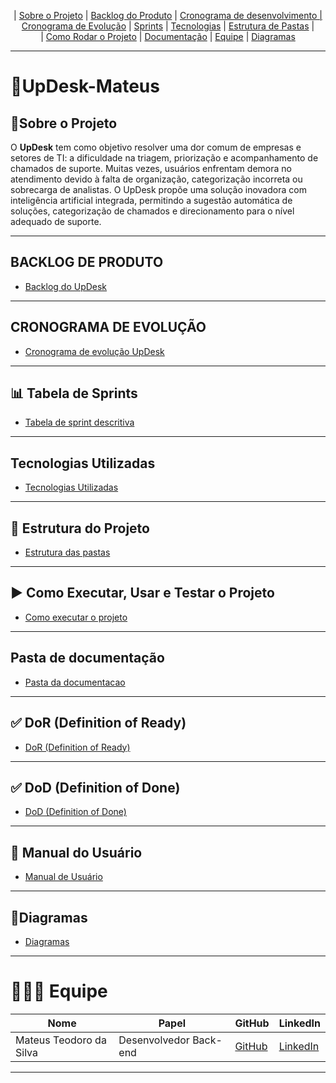 <p align="center">
  | <a href="#sobre-o-projeto">Sobre o Projeto</a> |
  <a href="#backlog-do-produto">Backlog do Produto</a> |
  <a href="#cronograma-de-desenvolvimento">Cronograma de desenvolvimento |
  <a href="#cronograma-de-evolucao">Cronograma de Evolução</a> |
  <a href="#sprints">Sprints</a> |
  <a href="#tecnologias-utilizadas">Tecnologias</a> |
  <a href="#estrutura-de-pastas">Estrutura de Pastas</a> |  
  <br>  | <a href="#como-rodar-o-projeto">Como Rodar o Projeto</a> |  
  <a href="#documentacao">Documentação</a> |  
  <a href="#equipe">Equipe</a> | <a href="#diagramas">Diagramas</a>
</p>

---

# 🤖UpDesk-Mateus
## 📜Sobre o Projeto <a id="sobre-o-projeto"></a>
O **UpDesk** tem como objetivo resolver uma dor comum de empresas e setores de TI: a dificuldade na triagem, priorização e acompanhamento de chamados de suporte.
Muitas vezes, usuários enfrentam demora no atendimento devido à falta de organização, categorização incorreta ou sobrecarga de analistas.
O UpDesk propõe uma solução inovadora com inteligência artificial integrada, permitindo a sugestão automática de soluções, categorização de chamados e direcionamento para o nível adequado de suporte.

---

## BACKLOG DE PRODUTO <a id="backlog-do-produto"></a>
- [Backlog do UpDesk](https://github.com/mancijo/Andrei/blob/main/Dev%20planning/sprintBacklog.md)

---

## CRONOGRAMA DE EVOLUÇÃO <a id="cronograma-de-evolucao"></a>
- [Cronograma de evolução UpDesk](https://github.com/mancijo/Andrei/blob/main/Dev%20planning/Cronograma%20de%20evolu%C3%A7%C3%A3o.md)

---

## 📊 Tabela de Sprints <a id="sprints"></a>

- [Tabela de sprint descritiva](https://github.com/mancijo/Andrei/blob/main/Dev%20planning/Tabela%20de%20sprint%20descritiva.md)

---

## Tecnologias Utilizadas <a id="tecnologias-utlizadas"></a>

- [Tecnologias Utilizadas](https://github.com/MateusTeod/UpDesk-PIM-4/blob/main/Dev%20planning/Tecnologias-utilizadas.md)

---

## 📂 Estrutura do Projeto <a id="estrutura-de-pastas"></a>
   
- [Estrutura das pastas](https://github.com/MateusTeod/UpDesk-PIM-4/blob/main/Dev%20planning/Estrutura%20das%20pastas.md)

---

## ▶️ Como Executar, Usar e Testar o Projeto <a id="como-rodar-o-projeto"></a>

- [Como executar o projeto](https://github.com/MateusTeod/UpDesk-PIM-4/blob/main/Dev%20planning/Executar%20projeto.md)

---

## Pasta de documentação

- [Pasta da documentacao](https://github.com/mancijo/Andrei/tree/main/Documentacao/PIM%20IV/Documenta%C3%A7%C3%A3o%20separada)

---

## ✅ DoR (Definition of Ready)

- [DoR (Definition of Ready)](https://github.com/MateusTeod/UpDesk-PIM-4/blob/main/Dev%20planning/DoR%20(Definition%20of%20Ready).md)

---

## ✅ DoD (Definition of Done)

- [DoD (Definition of Done)](https://github.com/MateusTeod/UpDesk-PIM-4/blob/main/Dev%20planning/DOD.md)

---

## 📘 Manual do Usuário

- [Manual de Usuário](https://github.com/MateusTeod/UpDesk-PIM-4/blob/main/Dev%20planning/Manual%20de%20usuario.md)


---

## 📂Diagramas

- [Diagramas](https://github.com/mancijo/Andrei/blob/main/diagrams/UML_upDesk.asta)

---

# 👨🏾‍💻 Equipe 
| Nome                    | Papel                  | GitHub                                  | LinkedIn                                             |
| ----------------------- | ---------------------- | --------------------------------------- | ---------------------------------------------------- |
| Mateus Teodoro da Silva | Desenvolvedor Back-end | [GitHub](https://github.com/MateusTeod/)| [LinkedIn](https://www.linkedin.com/in/mateus-teod/) |


---



